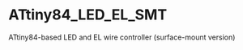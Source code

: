 ATtiny84_LED_EL_SMT
===================

ATtiny84-based LED and EL wire controller (surface-mount version)
